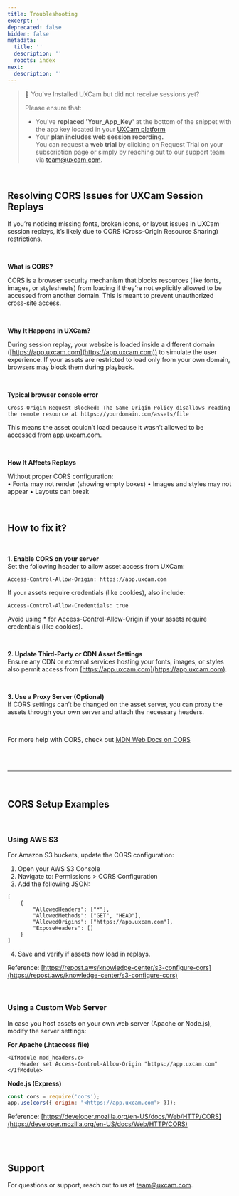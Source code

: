 ```yaml
---
title: Troubleshooting
excerpt: ''
deprecated: false
hidden: false
metadata:
  title: ''
  description: ''
  robots: index
next:
  description: ''
---
```

> 🚧 You've Installed UXCam but did not receive sessions yet?
>
> Please ensure that:
>
> * You've **replaced 'Your\_App\_Key'** at the bottom of the snippet with the app key located in your [UXCam platform](https://app.uxcam.com/integration)
> * Your **plan includes web session recording.**\
>   You can request a **web trial** by clicking on Request Trial on your subscription page or simply by reaching out to our support team via [team@uxcam.com](mailto:team@uxcam.com).

<br />

## Resolving CORS Issues for UXCam Session Replays

If you’re noticing missing fonts, broken icons, or layout issues in UXCam session replays, it’s likely due to CORS (Cross-Origin Resource Sharing) restrictions.

<br />

**What is CORS?**

CORS is a browser security mechanism that blocks resources (like fonts, images, or stylesheets) from loading if they’re not explicitly allowed to be accessed from another domain. This is meant to prevent unauthorized cross-site access.

<br />

**Why It Happens in UXCam?**

During session replay, your website is loaded inside a different domain ([https://app.uxcam.com](https://app.uxcam.com)) to simulate the user experience. If your assets are restricted to load only from your own domain, browsers may block them during playback.

<br />

**Typical browser console error**

```
Cross-Origin Request Blocked: The Same Origin Policy disallows reading the remote resource at https://yourdomain.com/assets/file
```

This means the asset couldn’t load because it wasn’t allowed to be accessed from app.uxcam.com.

<br />

**How It Affects Replays**

Without proper CORS configuration:\
•	Fonts may not render (showing empty boxes)
•	Images and styles may not appear
•	Layouts can break

<br />

## How to fix it?

<br />

**1. Enable CORS on your server**\
Set the following header to allow asset access from UXCam:

```
Access-Control-Allow-Origin: https://app.uxcam.com
```

If your assets require credentials (like cookies), also include:

```
Access-Control-Allow-Credentials: true
```

Avoid using \* for Access-Control-Allow-Origin if your assets require credentials (like cookies).

<br />

**2. Update Third-Party or CDN Asset Settings**\
Ensure any CDN or external services hosting your fonts, images, or styles also permit access from [https://app.uxcam.com](https://app.uxcam.com).

<br />

**3. Use a Proxy Server (Optional)**\
If CORS settings can’t be changed on the asset server, you can proxy the assets through your own server and attach the necessary headers.

<br />

<GitHubCallout type="note">For more help with CORS, check out [MDN Web Docs on CORS](https://developer.mozilla.org/en-US/docs/Web/HTTP/Guides/CORS)</GitHubCallout>

<br />

<br />

***

<br />

## CORS Setup Examples

<br />

### Using AWS S3

For Amazon S3 buckets, update the CORS configuration:

1. Open your AWS S3 Console
2. Navigate to: Permissions > CORS Configuration
3. Add the following JSON:

```Text JSON
[
    {
        "AllowedHeaders": ["*"],
        "AllowedMethods": ["GET", "HEAD"],
        "AllowedOrigins": ["https://app.uxcam.com"],
        "ExposeHeaders": []
    }
]
```

4. Save and verify if assets now load in replays.

Reference: [https://repost.aws/knowledge-center/s3-configure-cors](https://repost.aws/knowledge-center/s3-configure-cors)

<br />

### Using a Custom Web Server

In case you host assets on your own web server (Apache or Node.js), modify the server settings:

**For Apache (.htaccess file)**

```Text Apache
<IfModule mod_headers.c>
    Header set Access-Control-Allow-Origin "https://app.uxcam.com"
</IfModule>
```

**Node.js (Express)**

```javascript
const cors = require('cors');  
app.use(cors({ origin: "<https://app.uxcam.com"> }));
```

Reference: [https://developer.mozilla.org/en-US/docs/Web/HTTP/CORS](https://developer.mozilla.org/en-US/docs/Web/HTTP/CORS)

<br />

<br />

## Support

For questions or support, reach out to us at [team@uxcam.com](mailto:team@uxcam.com).